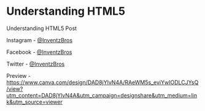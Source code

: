 # Understanding HTML5

Understanding HTML5 Post

Instagram - [@InventzBros](https://instagram.com/InventzBros)

Facebook - [@InventzBros](https://facebook.com/InventzBros)

Twitter - [@InventzBros](https://twitter.com/InventzBros)

Preview - https://www.canva.com/design/DAD8jYlvN4A/RAeWM5s_eviYwIODLCJYsQ/view?utm_content=DAD8jYlvN4A&utm_campaign=designshare&utm_medium=link&utm_source=viewer
